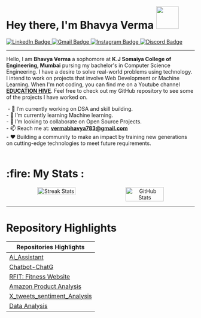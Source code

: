 <div><h1>Hey there, I'm Bhavya Verma <img src="https://media.giphy.com/media/2S9bs4uSqCqqA1VcO3/giphy.gif" width="60"/></h1> </div>

<div id="badges"> <a href="https://www.linkedin.com/in/bhavya-verma-754983247/"> <img src="https://img.shields.io/badge/LINKEDIN-blue?style=for-the-badge&logo=linkedin&logoColor=white" alt="LinkedIn Badge"/> </a> <a href="mailto:vermabhavya783@gmail.com"> <img src="https://img.shields.io/badge/GMAIL-red?style=for-the-badge&logo=gmail&logoColor=white" alt="Gmail Badge"/> </a> <a href="https://instagram.com/vermabhavya183?utm_source=qr&igshid=MzNlNGNkZWQ4Mg=="> <img src="https://img.shields.io/badge/INSTAGRAM-pink?style=for-the-badge&logo=instagram&logoColor=white" alt="Instagram Badge"/> </a> <a href="https://discordapp.com/api/guilds/903604157347405844/widget.png?style=shield"> <img src="https://img.shields.io/badge/DISCORD-purple?style=for-the-badge&logo=discord&logoColor=white" alt="Discord Badge"/> </a> </div>
<div><hr></div>
<p>Hello, I am <b>Bhavya Verma</b> a sophomore at <b>K.J Somaiya College of Engineering, Mumbai</b> pursing my bachelor's in Computer Science Engineering. I have a desire to solve real-world problems using technology. I intend to work on projects that involve Web Development or Machine Learning. When I'm not coding, you can find me on a Youtube channel <a href="https://www.youtube.com/@educationhive"><b>EDUCATION HIVE</b></a>. Feel free to check out my GitHub repository to see some of the projects I have worked on.</p>
<img src="https://komarev.com/ghpvc/?username=bhaavvya&style=flat-square&color=blue" alt=""/>
- 🔭 I’m currently working on DSA and skill building.<br>
- 🌱 I’m currently learning Machine learning.<br>
- 👯 I’m looking to collaborate on Open Source Projects.<br>
- 📫 Reach me at: <strong><a href="mailto:vermabhavya783@gmail.com">vermabhavya783@gmail.com</a></strong><br>
- ❤️ Building a community to make an impact by training new generations on cutting-edge technologies to meet future requirements.<br>
<br>
<h1> :fire: My Stats :</h1>
<p align="center" style="display: flex; justify-content: center; gap: 10px;">
  <img src="http://github-readme-streak-stats.herokuapp.com?user=bhaavvya&theme=dark" alt="Streak Stats" width="45%" />
  <img src="https://github-readme-stats.vercel.app/api?username=bhaavvya&show_icons=true&theme=highcontrast" alt="GitHub Stats" width="45%" />
</p>


<div><hr></div>

<h1>Repository Highlights</h1>

<table>
  <thead>
    <tr>
      <th>Repositories Highlights</th>
    </tr>
  </thead>
  <tbody>
    <tr>
      <td><a href="https://github.com/bhaavvya/Ai_Assistant">Ai_Assistant</a></td>
    </tr>
    <tr>
      <td><a href="https://github.com/bhaavvya/chatbot-chatG">Chatbot-ChatG</a></td>
    </tr>
    <tr>
      <td><a href="https://github.com/bhaavvya/Fitness_website-RFIT">RFIT: Fitness Website</a></td>
    </tr>
    <tr>
      <td><a href="https://github.com/bhaavvya/Amazon_Product_Analysis">Amazon Product Analysis</a></td>
    </tr>
    <tr>
      <td><a href="https://github.com/bhaavvya/X_tweets_sentiment-Analysis">X_tweets_sentiment_Analysis</a></td>
    </tr>
    <tr>
      <td><a href="https://github.com/bhaavvya/Data-Analysis">Data Analysis</a></td>
    </tr>
  </tbody>
</table>


